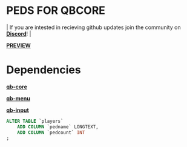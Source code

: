 # PEDS FOR QBCORE

| If you are intested in recieving github updates join the community on **[Discord](https://discord.gg/3t2prQhEhP)**! |



**[PREVIEW](https://www.youtube.com/watch?v=Ud0PXOQYkSY)**




# Dependencies


**[qb-core](https://github.com/qbcore-framework/qb-core)**

**[qb-menu](https://github.com/qbcore-framework/qb-menu)**

**[qb-input](https://github.com/qbcore-framework/qb-input)**




```sql
ALTER TABLE `players`
	ADD COLUMN `pedname` LONGTEXT,
	ADD COLUMN `pedcount` INT
;
````

